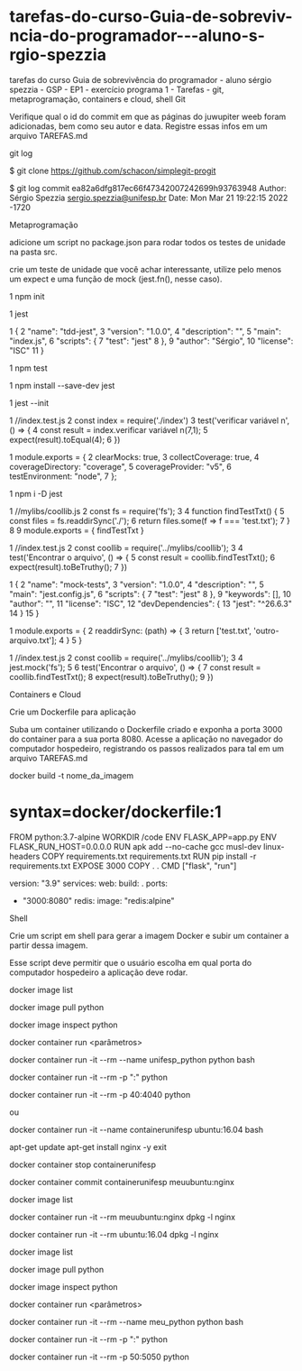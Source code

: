 # tarefas-do-curso-Guia-de-sobreviv-ncia-do-programador---aluno-s-rgio-spezzia
tarefas do curso Guia de sobrevivência do programador - aluno sérgio spezzia - GSP - EP1 - exercício programa 1 - Tarefas - git, metaprogramação, containers e cloud, shell 
Git




Verifique qual o id do commit em que as páginas do juwupiter weeb foram adicionadas, bem como seu autor e data. Registre essas infos em um arquivo TAREFAS.md





git log




$ git clone https://github.com/schacon/simplegit-progit





$ git log
commit ea82a6dfg817ec66f47342007242699h93763948
Author: Sérgio Spezzia <sergio.spezzia@unifesp.br>
Date:   Mon Mar 21 19:22:15 2022 -1720



Metaprogramação



adicione um script no package.json para rodar todos os testes de unidade na pasta src. 

crie um teste de unidade que você achar interessante, utilize pelo menos um expect e uma função de mock (jest.fn(), nesse caso).



1 npm init

1 jest



1 {
2  "name": "tdd-jest",
3  "version": "1.0.0",
4  "description": "",
5  "main": "index.js",
6  "scripts": {
7    "test": "jest"
8  },
9  "author": "Sérgio",
10  "license": "ISC"
11 }




1 npm test


1 npm install --save-dev jest


1 jest --init



1 //index.test.js
2 const index = require('./index')
3 test('verificar variável n', () => {
4    const result = index.verificar variável n(7,1);
5    expect(result).toEqual(4);
6 })







1 module.exports = {
2    clearMocks: true,
3    collectCoverage: true,
4    coverageDirectory: "coverage",
5    coverageProvider: "v5",
6    testEnvironment: "node",
7 };




1 npm i -D jest



1 //mylibs/coollib.js
2 const fs = require('fs');
3
4 function findTestTxt() {
5    const files = fs.readdirSync('./');
6    return files.some(f => f === 'test.txt');
7 }
8
9 module.exports = { findTestTxt }





1 //index.test.js
2 const coollib = require('../mylibs/coollib');
3
4 test('Encontrar o arquivo', () => {
5    const result = coollib.findTestTxt();
6    expect(result).toBeTruthy();
7 })






1 {
2  "name": "mock-tests",
3  "version": "1.0.0",
4  "description": "",
5  "main": "jest.config.js",
6  "scripts": {
7    "test": "jest"
8  },
9  "keywords": [],
10  "author": "",
11  "license": "ISC",
12  "devDependencies": {
13    "jest": "^26.6.3"
14  }
15 }







1 module.exports = {
2    readdirSync: (path) => {
3        return ['test.txt', 'outro-arquivo.txt'];
4    }
5 }







1 //index.test.js
2 const coollib = require('../mylibs/coollib');
3 
4 jest.mock('fs');
5 
6 test('Encontrar o arquivo', () => {
7    const result = coollib.findTestTxt();
8    expect(result).toBeTruthy();
9 })




Containers e Cloud



Crie um Dockerfile para aplicação

Suba um container utilizando o Dockerfile criado e exponha a porta 3000 do container para a sua porta 8080. 
Acesse a aplicação no navegador do computador hospedeiro, registrando os passos realizados para tal em um arquivo TAREFAS.md



docker build -t nome_da_imagem



# syntax=docker/dockerfile:1
FROM python:3.7-alpine
WORKDIR /code
ENV FLASK_APP=app.py
ENV FLASK_RUN_HOST=0.0.0.0
RUN apk add --no-cache gcc musl-dev linux-headers
COPY requirements.txt requirements.txt
RUN pip install -r requirements.txt
EXPOSE 3000
COPY . .
CMD ["flask", "run"]



version: "3.9"
services:
web:
build: .
ports:
- "3000:8080"
redis:
image: "redis:alpine"




Shell
 


Crie um script em shell para gerar a imagem Docker e subir um container a partir dessa imagem. 

Esse script deve permitir que o usuário escolha em qual porta do computador hospedeiro a aplicação deve rodar.







docker image list


docker image pull python


docker image inspect python


docker container run <parâmetros> <imagem> <CMD> <argumentos>


docker container run -it --rm --name unifesp_python python bash


docker container run -it --rm -p "<host>:<container>" python


docker container run -it --rm -p 40:4040 python







ou





docker container run -it --name containerunifesp ubuntu:16.04 bash


apt-get update
apt-get install nginx -y
exit



docker container stop containerunifesp


docker container commit containerunifesp meuubuntu:nginx






docker image list




docker container run -it --rm meuubuntu:nginx dpkg -l nginx




docker container run -it --rm ubuntu:16.04 dpkg -l nginx









docker image list




docker image pull python




docker image inspect python




docker container run <parâmetros> <imagem> <CMD> <argumentos>




docker container run -it --rm --name meu_python python bash




docker container run -it --rm -p "<host>:<container>" python




docker container run -it --rm -p 50:5050 python















